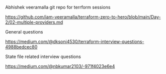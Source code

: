 Abhishek veeramalla git repo for terrform sessions

 https://github.com/iam-veeramalla/terraform-zero-to-hero/blob/main/Day-2/02-multiple-providers.md
 
General questions 
    
   https://medium.com/@dksoni4530/terraform-interview-questions-4988bedcec80
   
   
State file related interview questions 

   https://medium.com/@nbkumar2103/-971f4023e6e4
